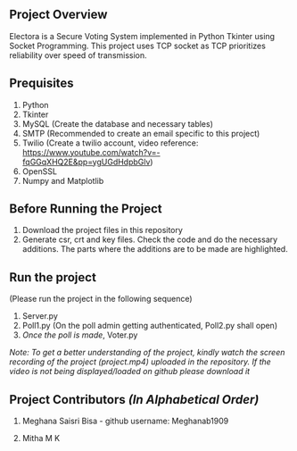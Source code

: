 ## Project Overview
Electora is a Secure Voting System implemented in Python Tkinter using Socket Programming. This project uses TCP socket as TCP prioritizes reliability over speed of transmission. 

## Prequisites
1. Python
2. Tkinter
3. MySQL (Create the database and necessary tables)
4. SMTP (Recommended to create an email specific to this project)
5. Twilio (Create a twilio account, video reference: https://www.youtube.com/watch?v=-fqGGqXHQ2E&pp=ygUGdHdpbGlv)
6. OpenSSL
7. Numpy and Matplotlib

## Before Running the Project
1. Download the project files in this repository
2. Generate csr, crt and key files. Check the code and do the necessary additions. The parts where the additions are to be made are highlighted.

## Run the project<br>
(Please run the project in the following sequence)
1. Server.py
2. Poll1.py (On the poll admin getting authenticated, Poll2.py shall open)
3. _Once the poll is made_, Voter.py

*Note: To get a better understanding of the project, kindly watch the screen recording of the project (project.mp4) uploaded in the repository. If the video is not being displayed/loaded on github please download it*

## Project Contributors _(In Alphabetical Order)_
1. Meghana Saisri Bisa - github username: Meghanab1909

2. Mitha M K

